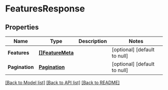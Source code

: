 # FeaturesResponse

## Properties
Name | Type | Description | Notes
------------ | ------------- | ------------- | -------------
**Features** | [**[]FeatureMeta**](FeatureMeta.md) |  | [optional] [default to null]
**Pagination** | [**Pagination**](Pagination.md) |  | [optional] [default to null]

[[Back to Model list]](../README.md#documentation-for-models) [[Back to API list]](../README.md#documentation-for-api-endpoints) [[Back to README]](../README.md)


